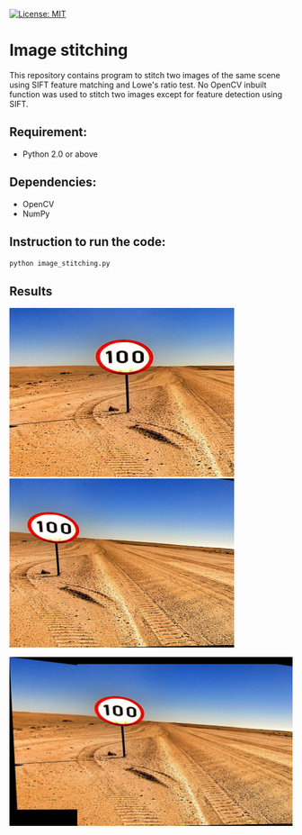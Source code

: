[![License: MIT](https://img.shields.io/badge/License-MIT-yellow.svg)](https://opensource.org/licenses/MIT)

# Image stitching
This repository contains program to stitch two images of the same scene using SIFT feature matching and Lowe's ratio test. No OpenCV inbuilt function was used to stitch two images except for feature detection using SIFT.

## Requirement:
  - Python 2.0 or above

## Dependencies:
  - OpenCV
  - NumPy
  
## Instruction to run the code:
```
python image_stitching.py
```  

## Results
<img src = https://github.com/abhijitmahalle/image_stitching/blob/master/data/imageA.png> <img src = https://github.com/abhijitmahalle/image_stitching/blob/master/data/imageB.png> 

<img src = https://github.com/abhijitmahalle/image_stitching/blob/master/results/output.png> 
